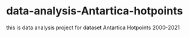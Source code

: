 # data-analysis-Antartica-hotpoints
this is data analysis project for dataset Antartica Hotpoints 2000-2021
